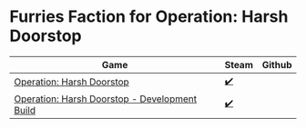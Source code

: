 # Furries Faction for Operation: Harsh Doorstop

| Game | Steam | Github |
|---|---|---|
| [Operation: Harsh Doorstop](https://steamdb.info/app/736590) | [✔️](https://steamcommunity.com/sharedfiles/filedetails/?id=3309768452) |  |
| [Operation: Harsh Doorstop - Development Build](https://steamdb.info/app/1307180) | [✔️](https://steamcommunity.com/sharedfiles/filedetails/?id=3309766007) |  |